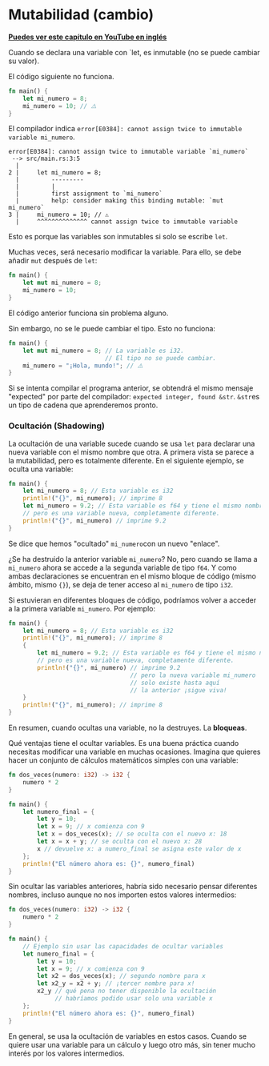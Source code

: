 # Mutabilidad (cambio)
**[Puedes ver este capítulo en YouTube en inglés](https://youtu.be/Nyyd6qn7dZY)**

Cuando se declara una variable con `let, es inmutable (no se puede cambiar su valor).

El código siguiente no funciona.

```rust
fn main() {
    let mi_numero = 8;
    mi_numero = 10; // ⚠️
}
```

El compilador indica `error[E0384]: cannot assign twice to immutable variable mi_numero`.

```text
error[E0384]: cannot assign twice to immutable variable `mi_numero`
 --> src/main.rs:3:5
  |
2 |     let mi_numero = 8;
  |         ---------
  |         |
  |         first assignment to `mi_numero`
  |         help: consider making this binding mutable: `mut mi_numero`
3 |     mi_numero = 10; // ⚠️
  |     ^^^^^^^^^^^^^^ cannot assign twice to immutable variable
```

Esto es porque las variables son inmutables si solo se escribe `let`.

Muchas veces, será necesario modificar la variable. Para ello, se debe añadir `mut` después de `let`:

```rust
fn main() {
    let mut mi_numero = 8;
    mi_numero = 10;
}
```

El código anterior funciona sin problema alguno.

Sin embargo, no se le puede cambiar el tipo. Esto no funciona:

```rust
fn main() {
    let mut mi_numero = 8; // La variable es i32. 
                           // El tipo no se puede cambiar.
    mi_numero = "¡Hola, mundo!"; // ⚠️
}
```

Si se intenta compilar el programa anterior, se obtendrá el mismo mensaje "expected" por parte del compilador: `expected integer, found &str`. `&str`es un tipo de cadena que aprenderemos pronto.

### Ocultación (Shadowing)

La ocultación de una variable sucede cuando se usa `let` para declarar una nueva variable con el mismo nombre que otra. A primera vista se parece a la mutabilidad, pero es totalmente diferente. En el siguiente ejemplo, se oculta una variable:


```rust
fn main() {
    let mi_numero = 8; // Esta variable es i32
    println!("{}", mi_numero); // imprime 8
    let mi_numero = 9.2; // Esta variable es f64 y tiene el mismo nombre
    // pero es una variable nueva, completamente diferente.
    println!("{}", mi_numero) // imprime 9.2
}
```

Se dice que hemos "ocultado" `mi_numero`con un nuevo "enlace".

¿Se ha destruido la anterior variable `mi_numero`? No, pero cuando se llama a `mi_numero` ahora se accede a la segunda variable de tipo `f64`. Y como ambas declaraciones se encuentran en el mismo bloque de código (mismo ámbito, mismo `{}`), se deja de tener acceso al `mi_numero` de tipo `i32`.

Si estuvieran en diferentes bloques de código, podríamos volver a acceder a la primera variable `mi_numero`. Por ejemplo:

```rust
fn main() {
    let mi_numero = 8; // Esta variable es i32
    println!("{}", mi_numero); // imprime 8
    {
        let mi_numero = 9.2; // Esta variable es f64 y tiene el mismo nombre
        // pero es una variable nueva, completamente diferente.
        println!("{}", mi_numero) // imprime 9.2
                                  // pero la nueva variable mi_numero
                                  // solo existe hasta aquí
                                  // la anterior ¡sigue viva!
    }
    println!("{}", mi_numero); // imprime 8
}
```
En resumen, cuando ocultas una variable, no la destruyes. La **bloqueas**.

Qué ventajas tiene el ocultar variables. Es una buena práctica cuando necesitas modificar una variable en muchas ocasiones. Imagina que quieres hacer un conjunto de cálculos matemáticos simples con una variable:

```rust
fn dos_veces(numero: i32) -> i32 {
    numero * 2
}

fn main() {
    let numero_final = {
        let y = 10;
        let x = 9; // x comienza con 9
        let x = dos_veces(x); // se oculta con el nuevo x: 18
        let x = x + y; // se oculta con el nuevo x: 28
        x // devuelve x: a numero_final se asigna este valor de x
    };
    println!("El número ahora es: {}", numero_final)
}
```

Sin ocultar las variables anteriores, habría sido necesario pensar diferentes nombres, incluso aunque no nos importen estos valores intermedios:

```rust
fn dos_veces(numero: i32) -> i32 {
    numero * 2
}

fn main() {
    // Ejemplo sin usar las capacidades de ocultar variables
    let numero_final = {
        let y = 10;
        let x = 9; // x comienza con 9
        let x2 = dos_veces(x); // segundo nombre para x
        let x2_y = x2 + y; // ¡tercer nombre para x!
        x2_y // qué pena no tener disponible la ocultación
             // habríamos podido usar solo una variable x
    };
    println!("El número ahora es: {}", numero_final)
}
```

En general, se usa la ocultación de variables en estos casos. Cuando se quiere usar una variable para un cálculo y luego otro más, sin tener mucho interés por los valores intermedios.
